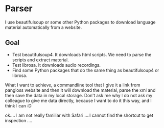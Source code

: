 # Parser
I use beautifulsoup or some other Python packages to download language material automatically from a website. 

## Goal
- Test beautifulsoup4. It downloads html scripts. We need to parse the scripts and extract material. 
- Test librosa. It downloads audio recordings. 
- Find some Python packages that do the same thing as beautifulsoup4 or librosa. 

What I want to achieve, a commandline tool that I give it a link from pangloss website and then it will download the material, parse the xml and then save the data in my local storage. 
Don't ask me why I do not ask my colleague to give me data directly, because I want to do it this way, and I think I can :D 

ok.... I am not really familiar with Safari ....I cannot find the shortcut to get inspection ....